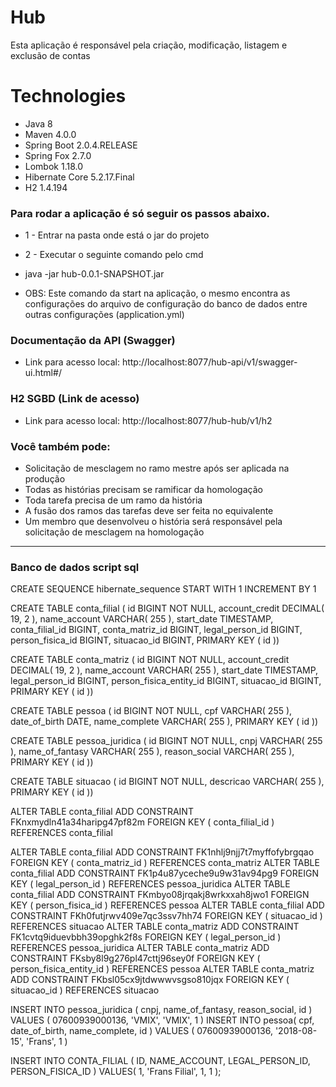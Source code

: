 # Hub

Esta aplicação é responsável pela criação, modificação, listagem e exclusão de contas

# Technologies
  
- Java 8
- Maven 4.0.0 
- Spring Boot 2.0.4.RELEASE
- Spring Fox 2.7.0
- Lombok 1.18.0
- Hibernate Core 5.2.17.Final  
- H2 1.4.194

### Para rodar a aplicação é só seguir os passos abaixo.

- 1 - Entrar na pasta onde está o jar do projeto
- 2 - Executar o seguinte comando pelo cmd

- java -jar hub-0.0.1-SNAPSHOT.jar
- OBS: Este comando da start na aplicação, o mesmo encontra as configurações do arquivo de configuração 
do banco de dados entre outras configurações (application.yml)
   
### Documentação da API (Swagger)
- Link para acesso local: http://localhost:8077/hub-api/v1/swagger-ui.html#/

### H2 SGBD  (Link de acesso)
- Link para acesso local: http://localhost:8077/hub-hub/v1/h2

### Você também pode:

- Solicitação de mesclagem no ramo mestre após ser aplicada na produção
- Todas as histórias precisam se ramificar da homologação
- Toda tarefa precisa de um ramo da história
- A fusão dos ramos das tarefas deve ser feita no equivalente
- Um membro que desenvolveu o história será responsável pela solicitação de mesclagem na homologação

------------------------------------------------------------------------------------------------------------------------------------------
### Banco de dados script sql

CREATE
	SEQUENCE hibernate_sequence
START WITH
	1 INCREMENT BY 1

CREATE
	TABLE
		conta_filial ( id BIGINT NOT NULL,
		account_credit DECIMAL( 19,
		2 ),
		name_account VARCHAR( 255 ),
		start_date TIMESTAMP,
		conta_filial_id BIGINT,
		conta_matriz_id BIGINT,
		legal_person_id BIGINT,
		person_fisica_id BIGINT,
		situacao_id BIGINT,
		PRIMARY KEY ( id ))

CREATE
	TABLE
		conta_matriz ( id BIGINT NOT NULL,
		account_credit DECIMAL( 19,
		2 ),
		name_account VARCHAR( 255 ),
		start_date TIMESTAMP,
		legal_person_id BIGINT,
		person_fisica_entity_id BIGINT,
		situacao_id BIGINT,
		PRIMARY KEY ( id ))

CREATE
	TABLE
		pessoa ( id BIGINT NOT NULL,
		cpf VARCHAR( 255 ),
		date_of_birth DATE,
		name_complete VARCHAR( 255 ),
		PRIMARY KEY ( id ))

CREATE
	TABLE
		pessoa_juridica ( id BIGINT NOT NULL,
		cnpj VARCHAR( 255 ),
		name_of_fantasy VARCHAR( 255 ),
		reason_social VARCHAR( 255 ),
		PRIMARY KEY ( id ))

CREATE
	TABLE
		situacao ( id BIGINT NOT NULL,
		descricao VARCHAR( 255 ),
		PRIMARY KEY ( id ))

ALTER TABLE
	conta_filial ADD CONSTRAINT FKnxmydln41a34haripg47pf82m FOREIGN KEY ( conta_filial_id ) REFERENCES conta_filial

ALTER TABLE
	conta_filial ADD CONSTRAINT FK1nhlj9njj7t7myffofybrgqao FOREIGN KEY ( conta_matriz_id ) REFERENCES conta_matriz
ALTER TABLE
	conta_filial ADD CONSTRAINT FK1p4u87yceche9u9w31av94pg9 FOREIGN KEY ( legal_person_id ) REFERENCES pessoa_juridica
ALTER TABLE
	conta_filial ADD CONSTRAINT FKmbyo08jrqakj8wrkxxah8jwo1 FOREIGN KEY ( person_fisica_id ) REFERENCES pessoa
ALTER TABLE
	conta_filial ADD CONSTRAINT FKh0futjrwv409e7qc3ssv7hh74 FOREIGN KEY ( situacao_id ) REFERENCES situacao
ALTER TABLE
	conta_matriz ADD CONSTRAINT FK1cvtq9iduevbbh39opghk2f8s FOREIGN KEY ( legal_person_id ) REFERENCES pessoa_juridica
ALTER TABLE
	conta_matriz ADD CONSTRAINT FKsby8l9g276pl47cttj96sey0f FOREIGN KEY ( person_fisica_entity_id ) REFERENCES pessoa
ALTER TABLE
	conta_matriz ADD CONSTRAINT FKbsl05cx9jtdwwwvsgso810jqx FOREIGN KEY ( situacao_id ) REFERENCES situacao

INSERT
	INTO
		pessoa_juridica ( cnpj,
		name_of_fantasy,
		reason_social,
		id )
	VALUES ( 07600939000136,
	'VMIX',
	'VMIX',
	1 )
INSERT
	INTO
		pessoa( cpf,
		date_of_birth,
		name_complete,
		id )
	VALUES ( 07600939000136,
	'2018-08-15',
	'Frans',
	1 )

INSERT
	INTO
		CONTA_FILIAL ( ID,
		NAME_ACCOUNT,
		LEGAL_PERSON_ID,
		PERSON_FISICA_ID )
	VALUES( 1,
	'Frans Filial',
	1,
	1 );	
